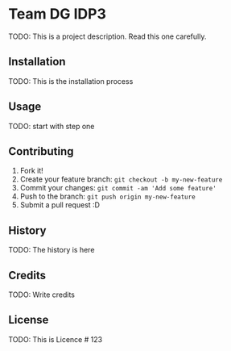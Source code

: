 # Team DG IDP3

TODO: This is a project description. Read this one carefully. 

## Installation

TODO: This is the installation process

## Usage

TODO: start with step one

## Contributing

1. Fork it!
2. Create your feature branch: `git checkout -b my-new-feature`
3. Commit your changes: `git commit -am 'Add some feature'`
4. Push to the branch: `git push origin my-new-feature`
5. Submit a pull request :D

## History

TODO: The history is here

## Credits

TODO: Write credits

## License

TODO: This is Licence # 123